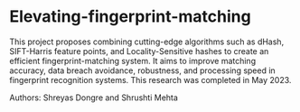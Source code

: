 # Elevating-fingerprint-matching
This project proposes combining cutting-edge algorithms such as dHash, SIFT-Harris  feature points, and Locality-Sensitive hashes to create an efficient fingerprint-matching system. It aims to improve  matching accuracy, data breach avoidance, robustness, and processing speed in fingerprint recognition systems. 
This research was completed in May 2023.

Authors: Shreyas Dongre and Shrushti Mehta
